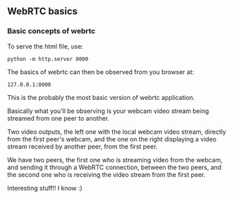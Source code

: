 ## WebRTC basics
### Basic concepts of webrtc


To serve the html file, use:

`python -m http.server 8000`

The basics of webrtc can then be observed from you browser at:

`127.0.0.1:8000`


This is the probably the most basic version of webrtc application.

Basically what you'll be observing is your webcam video stream being streamed from one peer to another.

Two video outputs, the left one with the local webcam video stream, directly from the first peer's webcam, and the one on the right displaying a video stream received by another peer, from the first peer.

We have two peers, the first one who is streaming video from the webcam, and sending it through a WebRTC connection, between the two peers, and the second one who is receiving the video stream from the first peer.

Interesting stuff!! I know :)
